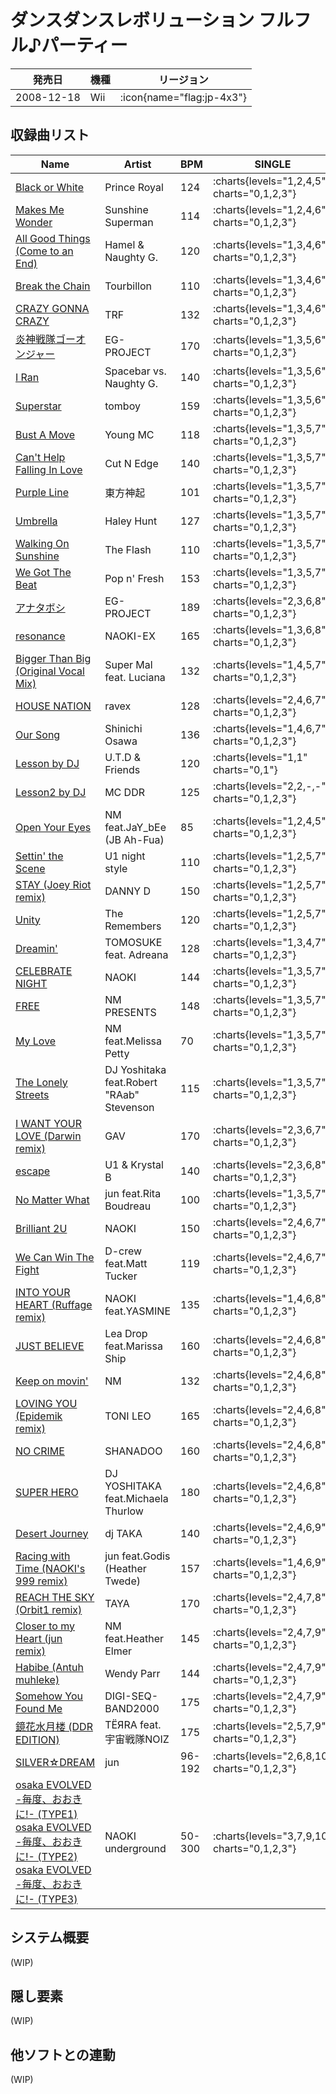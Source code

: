 # ダンスダンスレボリューション フルフル♪パーティー

|発売日|機種|リージョン|
|------|----|---------|
|2008-12-18|Wii| :icon{name="flag:jp-4x3"}|

## 収録曲リスト

|Name|Artist|BPM|SINGLE|DOUBLE|
|----|------|---|------|------|
|[Black or White](/wii-jp/furufuru/black-or-white)|Prince Royal|124|:charts{levels="1,2,4,5" charts="0,1,2,3"}|
|[Makes Me Wonder](/wii-jp/furufuru/makes-me-wonder)|Sunshine Superman|114|:charts{levels="1,2,4,6" charts="0,1,2,3"}|
|[All Good Things (Come to an End)](/wii-jp/furufuru/all-good-things)|Hamel & Naughty G.|120|:charts{levels="1,3,4,6" charts="0,1,2,3"}|
|[Break the Chain](/wii-jp/furufuru/break-the-chain)|Tourbillon|110|:charts{levels="1,3,4,6" charts="0,1,2,3"}|
|[CRAZY GONNA CRAZY](/wii-jp/furufuru/crazy-gonna-crazy)|TRF|132|:charts{levels="1,3,4,6" charts="0,1,2,3"}|
|[炎神戦隊ゴーオンジャー](/wii-jp/furufuru/engine-sentai-go-onger)|EG-PROJECT|170|:charts{levels="1,3,5,6" charts="0,1,2,3"}|
|[I Ran](/wii-jp/furufuru/i-ran)|Spacebar vs. Naughty G.|140|:charts{levels="1,3,5,6" charts="0,1,2,3"}|
|[Superstar](/wii-jp/furufuru/superstar-tomboy)|tomboy|159|:charts{levels="1,3,5,6" charts="0,1,2,3"}|
|[Bust A Move](/wii-jp/furufuru/bust-a-move)|Young MC|118|:charts{levels="1,3,5,7" charts="0,1,2,3"}|
|[Can't Help Falling In Love](/wii-jp/furufuru/cant-help-falling-in-love)|Cut N Edge|140|:charts{levels="1,3,5,7" charts="0,1,2,3"}|
|[Purple Line](/wii-jp/furufuru/purple-line)|東方神起|101|:charts{levels="1,3,5,7" charts="0,1,2,3"}|
|[Umbrella](/wii-jp/furufuru/umbrella)|Haley Hunt|127|:charts{levels="1,3,5,7" charts="0,1,2,3"}|
|[Walking On Sunshine](/wii-jp/furufuru/walking-on-sunshine)|The Flash|110|:charts{levels="1,3,5,7" charts="0,1,2,3"}|
|[We Got The Beat](/wii-jp/furufuru/we-got-the-beat)|Pop n' Fresh|153|:charts{levels="1,3,5,7" charts="0,1,2,3"}|
|[アナタボシ](/wii-jp/furufuru/anataboshi)|EG-PROJECT|189|:charts{levels="2,3,6,8" charts="0,1,2,3"}|
|[resonance](/wii-jp/furufuru/resonance)|NAOKI-EX|165|:charts{levels="1,3,6,8" charts="0,1,2,3"}|
|[Bigger Than Big (Original Vocal Mix)](/wii-jp/furufuru/bigger-than-big)|Super Mal feat. Luciana|132|:charts{levels="1,4,5,7" charts="0,1,2,3"}|
|[HOUSE NATION](/wii-jp/furufuru/house-nation)|ravex|128|:charts{levels="2,4,6,7" charts="0,1,2,3"}|
|[Our Song](/wii-jp/furufuru/our-song)|Shinichi Osawa|136|:charts{levels="1,4,6,7" charts="0,1,2,3"}|
|[Lesson by DJ](/wii-us/hottest/lesson-by-dj)|U.T.D & Friends|120|:charts{levels="1,1" charts="0,1"}|
|[Lesson2 by DJ](/wii-jp/furufuru/lesson2-by-dj)|MC DDR|125|:charts{levels="2,2,-,-" charts="0,1,2,3"}|
|[Open Your Eyes](/wii-jp/furufuru/open-your-eyes)|NM feat.JaY_bEe (JB Ah-Fua)|85|:charts{levels="1,2,4,5" charts="0,1,2,3"}|
|[Settin' the Scene](/wii-jp/furufuru/settin-the-scene)|U1 night style|110|:charts{levels="1,2,5,7" charts="0,1,2,3"}|
|[STAY (Joey Riot remix)](/wii-jp/furufuru/stay-joey-riot)|DANNY D|150|:charts{levels="1,2,5,7" charts="0,1,2,3"}|
|[Unity](/wii-jp/furufuru/unity)|The Remembers|120|:charts{levels="1,2,5,7" charts="0,1,2,3"}|
|[Dreamin'](/wii-jp/furufuru/dreamin)|TOMOSUKE feat. Adreana|128|:charts{levels="1,3,4,7" charts="0,1,2,3"}|
|[CELEBRATE NIGHT](/wii-jp/furufuru/celebrate-night)|NAOKI|144|:charts{levels="1,3,5,7" charts="0,1,2,3"}|
|[FREE](/wii-jp/furufuru/free)|NM PRESENTS|148|:charts{levels="1,3,5,7" charts="0,1,2,3"}|
|[My Love](/wii-jp/furufuru/my-love)|NM feat.Melissa Petty|70|:charts{levels="1,3,5,7" charts="0,1,2,3"}|
|[The Lonely Streets](/wii-jp/furufuru/the-lonely-streets)|DJ Yoshitaka feat.Robert "RAab" Stevenson|115|:charts{levels="1,3,5,7" charts="0,1,2,3"}|
|[I WANT YOUR LOVE (Darwin remix)](/wii-jp/furufuru/i-want-your-love)|GAV|170|:charts{levels="2,3,6,7" charts="0,1,2,3"}|
|[escape](/wii-jp/furufuru/escape)|U1 & Krystal B|140|:charts{levels="2,3,6,8" charts="0,1,2,3"}|
|[No Matter What](/wii-jp/furufuru/no-matter-what)|jun feat.Rita Boudreau|100|:charts{levels="1,3,5,7" charts="0,1,2,3"}|
|[Brilliant 2U](/wii-jp/furufuru/brilliant-2u-vocal)|NAOKI|150|:charts{levels="2,4,6,7" charts="0,1,2,3"}|
|[We Can Win The Fight](/wii-jp/furufuru/we-can-win-the-fight)|D-crew feat.Matt Tucker|119|:charts{levels="2,4,6,7" charts="0,1,2,3"}|
|[INTO YOUR HEART (Ruffage remix)](/wii-jp/furufuru/into-your-heart)|NAOKI feat.YASMINE|135|:charts{levels="1,4,6,8" charts="0,1,2,3"}|
|[JUST BELIEVE](/wii-jp/furufuru/just-believe)|Lea Drop feat.Marissa Ship|160|:charts{levels="2,4,6,8" charts="0,1,2,3"}|
|[Keep on movin'](/wii-jp/furufuru/keep-on-movin-remake)|NM|132|:charts{levels="2,4,6,8" charts="0,1,2,3"}|
|[LOVING YOU (Epidemik remix)](/wii-jp/furufuru/loving-you)|TONI LEO|165|:charts{levels="2,4,6,8" charts="0,1,2,3"}|
|[NO CRIME](/wii-jp/furufuru/no-crime)|SHANADOO|160|:charts{levels="2,4,6,8" charts="0,1,2,3"}|
|[SUPER HERO](/wii-jp/furufuru/super-hero)|DJ YOSHITAKA feat.Michaela Thurlow|180|:charts{levels="2,4,6,8" charts="0,1,2,3"}|
|[Desert Journey](/wii-jp/furufuru/desert-journey)|dj TAKA|140|:charts{levels="2,4,6,9" charts="0,1,2,3"}|
|[Racing with Time (NAOKI's 999 remix)](/wii-jp/furufuru/racing-with-time)|jun feat.Godis (Heather Twede)|157|:charts{levels="1,4,6,9" charts="0,1,2,3"}|
|[REACH THE SKY (Orbit1 remix)](/wii-jp/furufuru/reach-the-sky)|TAYA|170|:charts{levels="2,4,7,8" charts="0,1,2,3"}|
|[Closer to my Heart (jun remix)](/wii-jp/furufuru/closer-to-my-heart)|NM feat.Heather Elmer|145|:charts{levels="2,4,7,9" charts="0,1,2,3"}|
|[Habibe (Antuh muhleke)](/wii-jp/furufuru/habibe)|Wendy Parr|144|:charts{levels="2,4,7,9" charts="0,1,2,3"}|
|[Somehow You Found Me](/wii-jp/furufuru/somehow-you-found-me)|DIGI-SEQ-BAND2000|175|:charts{levels="2,4,7,9" charts="0,1,2,3"}|
|[鏡花水月楼 (DDR EDITION)](/wii-jp/furufuru/kyoka-suigetsu-row)|TЁЯRA feat.宇宙戦隊NOIZ|175|:charts{levels="2,5,7,9" charts="0,1,2,3"}|
|[SILVER☆DREAM](/wii-jp/furufuru/silver-dream)|jun|96-192|:charts{levels="2,6,8,10" charts="0,1,2,3"}|
|[osaka EVOLVED -毎度、おおきに!- (TYPE1)](/wii-jp/furufuru/osaka-evolved-type1)<br/>[osaka EVOLVED -毎度、おおきに!- (TYPE2)](/wii-jp/furufuru/osaka-evolved-type2)<br/>[osaka EVOLVED -毎度、おおきに!- (TYPE3)](/wii-jp/furufuru/osaka-evolved-type1)|NAOKI underground|50-300|:charts{levels="3,7,9,10" charts="0,1,2,3"}|

## システム概要

(WIP)

## 隠し要素

(WIP)

## 他ソフトとの連動

(WIP)
